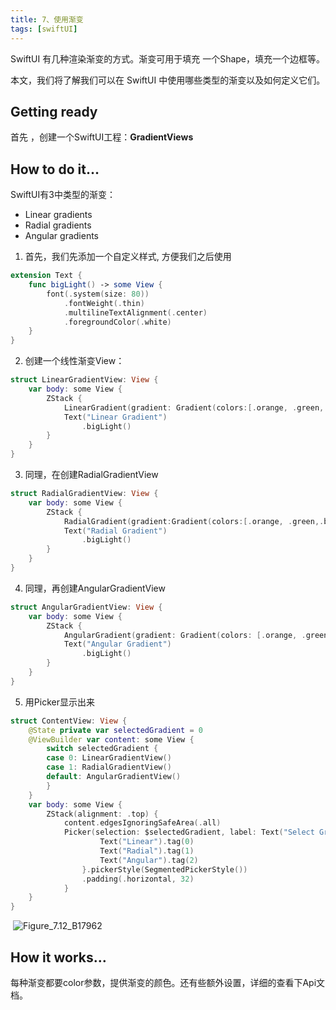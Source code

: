 ```yaml
---
title: 7、使用渐变
tags: [swiftUI]
---
```


SwiftUI 有几种渲染渐变的方式。渐变可用于填充 一个Shape，填充一个边框等。

本文，我们将了解我们可以在 SwiftUI 中使用哪些类型的渐变以及如何定义它们。

## Getting ready

首先 ，创建一个SwiftUI工程：**GradientViews**

## How to do it…

SwiftUI有3中类型的渐变：

- Linear gradients
- Radial gradients
- Angular gradients

1. 首先，我们先添加一个自定义样式, 方便我们之后使用
```swift
extension Text {
    func bigLight() -> some View {
        font(.system(size: 80))
            .fontWeight(.thin)
            .multilineTextAlignment(.center)
            .foregroundColor(.white)
    }
}
```

2. 创建一个线性渐变View：
```swift
struct LinearGradientView: View {
    var body: some View {
        ZStack {
            LinearGradient(gradient: Gradient(colors:[.orange, .green, .blue, .black]), startPoint: .topLeading, endPoint: .bottomTrailing)
            Text("Linear Gradient")
                .bigLight()
        }
    }
}
```

3. 同理，在创建RadialGradientView
```swift
struct RadialGradientView: View {
    var body: some View {
        ZStack {
            RadialGradient(gradient:Gradient(colors:[.orange, .green,.blue, .black]), center: .center, startRadius: 20, endRadius: 500)
            Text("Radial Gradient")
                .bigLight()
        }
    }
}
```

4. 同理，再创建AngularGradientView
```swift
struct AngularGradientView: View {
    var body: some View {
        ZStack {
            AngularGradient(gradient: Gradient(colors: [.orange, .green,.blue, .black,.black, .blue,.green, .orange]),center: .center)
            Text("Angular Gradient")
                .bigLight()
        }
    }
}
```

5. 用Picker显示出来
```swift
struct ContentView: View {
    @State private var selectedGradient = 0
    @ViewBuilder var content: some View {
        switch selectedGradient {
        case 0: LinearGradientView()
        case 1: RadialGradientView()
        default: AngularGradientView()
        }
    }
    var body: some View {
        ZStack(alignment: .top) {
            content.edgesIgnoringSafeArea(.all)
            Picker(selection: $selectedGradient, label: Text("Select Gradient")) {
                    Text("Linear").tag(0)
                    Text("Radial").tag(1)
                    Text("Angular").tag(2)
                }.pickerStyle(SegmentedPickerStyle())
                .padding(.horizontal, 32)
            }
    }
}
```

​	![Figure_7.12_B17962](https://tva1.sinaimg.cn/large/008i3skNly1gy4e9kwec7j309q06ijrr.jpg)

## How it works…

每种渐变都要color参数，提供渐变的颜色。还有些额外设置，详细的查看下Api文档。